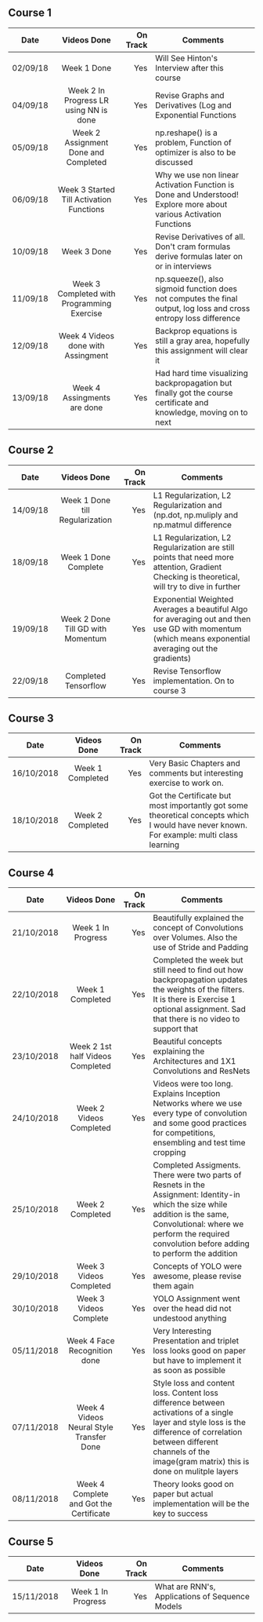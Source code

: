 ## Course 1

| Date        | Videos Done           | On Track  | Comments |
| ------------- |:-------------:| -----:|-----------------|
| 02/09/18  | Week 1 Done | Yes | Will See Hinton's Interview after this course |
| 04/09/18  | Week 2 In Progress LR using NN is done | Yes | Revise Graphs and Derivatives (Log and Exponential Functions |
| 05/09/18  | Week 2 Assignment Done and Completed | Yes | np.reshape() is a problem, Function of optimizer is also to be discussed |
| 06/09/18  | Week 3 Started Till Activation Functions | Yes | Why we use non linear Activation Function is Done and Understood! Explore more about various Activation Functions|
| 10/09/18  | Week 3 Done | Yes | Revise Derivatives of all. Don't cram formulas derive formulas later on or in interviews|
| 11/09/18  | Week 3 Completed with Programming Exercise | Yes | np.squeeze(), also sigmoid function does not computes the final output, log loss and cross entropy loss difference|
| 12/09/18  | Week 4 Videos done with Assingment | Yes | Backprop equations is still a gray area, hopefully this assignment will clear it|
| 13/09/18  | Week 4 Assingments are done | Yes |  Had hard time visualizing backpropagation but finally got the course certificate and knowledge, moving on to next|

## Course 2

| Date        | Videos Done           | On Track  | Comments |
| ------------- |:-------------:| -----:|-----------------|
| 14/09/18  | Week 1 Done till Regularization | Yes |L1 Regularization, L2 Regularization and (np.dot, np.muliply and np.matmul difference |
| 18/09/18  | Week 1 Done Complete | Yes |L1 Regularization, L2 Regularization are still points that need more attention, Gradient Checking is theoretical, will try to dive in further |
| 19/09/18  | Week 2 Done Till GD with Momentum | Yes | Exponential Weighted Averages a beautiful Algo for averaging out and then use GD with momentum (which means exponential averaging out the gradients)|
| 22/09/18  | Completed Tensorflow | Yes | Revise Tensorflow implementation. On to course 3|


## Course 3

| Date        | Videos Done           | On Track  | Comments |
| ------------- |:-------------:| -----:|-----------------|
| 16/10/2018 | Week 1 Completed | Yes | Very Basic Chapters and comments but interesting exercise to work on. |
| 18/10/2018 | Week 2 Completed | Yes | Got the Certificate but most importantly got some theoretical concepts which I would have never known. For example: multi class learning |



## Course 4

| Date        | Videos Done           | On Track  | Comments |
| ------------- |:-------------:| -----:|-----------------|
| 21/10/2018 | Week 1 In Progress | Yes | Beautifully explained the concept of Convolutions over Volumes. Also the use of Stride and Padding |
| 22/10/2018 | Week 1 Completed | Yes | Completed the week but still need to find out how backpropagation updates the weights of the filters. It is there is Exercise 1 optional assignment. Sad that there is no video to support that |
| 23/10/2018 | Week 2 1st half Videos Completed | Yes | Beautiful concepts explaining the Architectures and 1X1 Convolutions and ResNets |
| 24/10/2018 | Week 2 Videos Completed | Yes | Videos were too long. Explains Inception Networks where we use every type of convolution and some good practices for competitions, ensembling and test time cropping |
| 25/10/2018 | Week 2 Completed | Yes | Completed Assigments. There were two parts of Resnets in the Assignment: Identity-in which the size while addition is the same, Convolutional: where we perform the required convolution before adding to perform the addition |
| 29/10/2018 | Week 3 Videos Completed | Yes | Concepts of YOLO were awesome, please revise them again |
| 30/10/2018 | Week 3 Videos Complete | Yes | YOLO Assignment went over the head did not undestood anything |
| 05/11/2018 | Week 4 Face Recognition done | Yes | Very Interesting Presentation and triplet loss looks good on paper but have to implement it as soon as possible |
| 07/11/2018 | Week 4 Videos Neural Style Transfer Done | Yes | Style loss and content loss. Content loss difference between activations of a single layer and style loss is the difference of correlation between different channels of the image(gram matrix) this is done on mulitple layers |
| 08/11/2018 | Week 4 Complete and Got the Certificate | Yes | Theory looks good on paper but actual implementation will be the key to success|


## Course 5

| Date        | Videos Done           | On Track  | Comments |
| ------------- |:-------------:| -----:|-----------------|
| 15/11/2018 | Week 1 In Progress | Yes | What are RNN's, Applications of Sequence Models |


